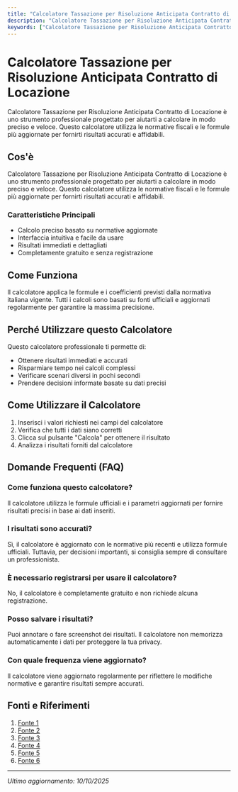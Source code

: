 ```yaml
---
title: "Calcolatore Tassazione per Risoluzione Anticipata Contratto di Locazione"
description: "Calcolatore Tassazione per Risoluzione Anticipata Contratto di Locazione è uno strumento professionale progettato per aiutarti a calcolare in modo preciso e veloce. Questo calcolatore utilizza le normative fiscali e le formule più aggiornate per fornirti risultati accurati e affidabili."
keywords: ["Calcolatore Tassazione per Risoluzione Anticipata Contratto di Locazione", "calcolatore", "calcolo online"]
---
```


# Calcolatore Tassazione per Risoluzione Anticipata Contratto di Locazione

Calcolatore Tassazione per Risoluzione Anticipata Contratto di Locazione è uno strumento professionale progettato per aiutarti a calcolare in modo preciso e veloce. Questo calcolatore utilizza le normative fiscali e le formule più aggiornate per fornirti risultati accurati e affidabili.

## Cos'è

Calcolatore Tassazione per Risoluzione Anticipata Contratto di Locazione è uno strumento professionale progettato per aiutarti a calcolare in modo preciso e veloce. Questo calcolatore utilizza le normative fiscali e le formule più aggiornate per fornirti risultati accurati e affidabili.

### Caratteristiche Principali

- Calcolo preciso basato su normative aggiornate
- Interfaccia intuitiva e facile da usare
- Risultati immediati e dettagliati
- Completamente gratuito e senza registrazione

## Come Funziona

Il calcolatore applica le formule e i coefficienti previsti dalla normativa italiana vigente. Tutti i calcoli sono basati su fonti ufficiali e aggiornati regolarmente per garantire la massima precisione.

## Perché Utilizzare questo Calcolatore

Questo calcolatore professionale ti permette di:

- Ottenere risultati immediati e accurati
- Risparmiare tempo nei calcoli complessi
- Verificare scenari diversi in pochi secondi
- Prendere decisioni informate basate su dati precisi

## Come Utilizzare il Calcolatore

1. Inserisci i valori richiesti nei campi del calcolatore
2. Verifica che tutti i dati siano corretti
3. Clicca sul pulsante "Calcola" per ottenere il risultato
4. Analizza i risultati forniti dal calcolatore

## Domande Frequenti (FAQ)

### Come funziona questo calcolatore?

Il calcolatore utilizza le formule ufficiali e i parametri aggiornati per fornire risultati precisi in base ai dati inseriti.

### I risultati sono accurati?

Sì, il calcolatore è aggiornato con le normative più recenti e utilizza formule ufficiali. Tuttavia, per decisioni importanti, si consiglia sempre di consultare un professionista.

### È necessario registrarsi per usare il calcolatore?

No, il calcolatore è completamente gratuito e non richiede alcuna registrazione.

### Posso salvare i risultati?

Puoi annotare o fare screenshot dei risultati. Il calcolatore non memorizza automaticamente i dati per proteggere la tua privacy.

### Con quale frequenza viene aggiornato?

Il calcolatore viene aggiornato regolarmente per riflettere le modifiche normative e garantire risultati sempre accurati.

## Fonti e Riferimenti

1. [Fonte 1](https://www.avvocatoandreani.it/servizi/calcolo-imposta-registro-contratto-locazione.php)
2. [Fonte 2](https://www.miolegale.it/calcolo/imposte-locazione/)
3. [Fonte 3](https://dokicasa.it/calcolatore-imposta-registro)
4. [Fonte 4](https://www.living-re.it/calcolo/altre-risorse/calcola-quanto-costa-riscaldare/37-calcolatori/281-calcolo-imposte-contratti-di-locazione.html?showall=1)
5. [Fonte 5](https://www.avvocatoandreani.it/servizi/calcolo-convenienza-cedolare-secca-affitti.php)
6. [Fonte 6](https://www.rent2cash.it/risoluzione-anticipata-del-contratto-di-locazione/)

---

*Ultimo aggiornamento: 10/10/2025*
